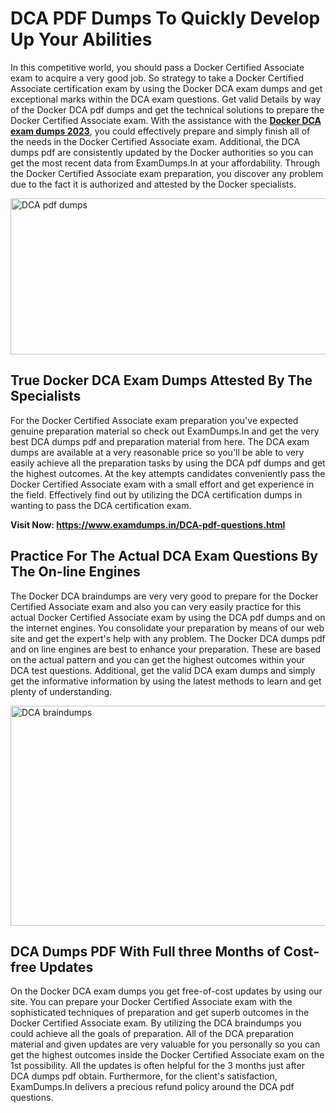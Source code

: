 <h1><strong>DCA PDF Dumps To Quickly Develop Up Your Abilities</strong></h1>
<p>In this competitive world, you should pass a Docker Certified Associate exam to acquire a very good job. So strategy to take a Docker Certified Associate certification exam by using the Docker DCA exam dumps and get exceptional marks within the DCA exam questions. Get valid Details by way of the Docker DCA pdf dumps and get the technical solutions to prepare the Docker Certified Associate exam. With the assistance with the <strong><a href="https://www.examdumps.in/DCA-pdf-questions.html">Docker DCA exam dumps 2023</a></strong>, you could effectively prepare and simply finish all of the needs in the Docker Certified Associate exam. Additional, the DCA dumps pdf are consistently updated by the Docker authorities so you can get the most recent data from ExamDumps.In at your affordability. Through the Docker Certified Associate exam preparation, you discover any problem due to the fact it is authorized and attested by the Docker specialists.</p>
<p><img src="https://i.ibb.co/zxJwW90/Copy-of-Online-Classes-Twitter-header-post-Made-with-Poster-My-Wall-1.png" alt="DCA pdf dumps" width="750" height="250" /></p>
<h2><strong>True Docker DCA Exam Dumps Attested By The Specialists</strong></h2>
<p>For the Docker Certified Associate exam preparation you've expected genuine preparation material so check out ExamDumps.In and get the very best DCA dumps pdf and preparation material from here. The DCA exam dumps are available at a very reasonable price so you'll be able to very easily achieve all the preparation tasks by using the DCA pdf dumps and get the highest outcomes. At the key attempts candidates conveniently pass the Docker Certified Associate exam with a small effort and get experience in the field. Effectively find out by utilizing the DCA certification dumps in wanting to pass the DCA certification exam.</p>
<p><strong>Visit Now:&nbsp;<a href="https://www.examdumps.in/DCA-pdf-questions.html">https://www.examdumps.in/DCA-pdf-questions.html</a></strong></p>
<h2><strong>Practice For The Actual DCA Exam Questions By The On-line Engines</strong></h2>
<p>The Docker DCA braindumps are very very good to prepare for the Docker Certified Associate exam and also you can very easily practice for this actual Docker Certified Associate exam by using the DCA pdf dumps and on the internet engines. You consolidate your preparation by means of our web site and get the expert's help with any problem. The Docker DCA dumps pdf and on line engines are best to enhance your preparation. These are based on the actual pattern and you can get the highest outcomes within your DCA test questions. Additional, get the valid DCA exam dumps and simply get the informative information by using the latest methods to learn and get plenty of understanding.</p>
<p><a href="https://www.examdumps.in/DCA-pdf-questions.html"><img src="https://i.ibb.co/QkNtdwY/Copy-of-Zoom-Online-Classes-Facebook-Share-Po-Made-with-Poster-My-Wall-1.jpg" alt="DCA braindumps" width="670" height="352" /></a></p>
<h2><strong>DCA Dumps PDF With Full three Months of Cost-free Updates</strong></h2>
<p>On the Docker DCA exam dumps you get free-of-cost updates by using our site. You can prepare your Docker Certified Associate exam with the sophisticated techniques of preparation and get superb outcomes in the Docker Certified Associate exam. By utilizing the DCA braindumps you could achieve all the goals of preparation. All of the DCA preparation material and given updates are very valuable for you personally so you can get the highest outcomes inside the Docker Certified Associate exam on the 1st possibility. All the updates is often helpful for the 3 months just after DCA dumps pdf obtain. Furthermore, for the client's satisfaction, ExamDumps.In delivers a precious refund policy around the DCA pdf questions.</p>
